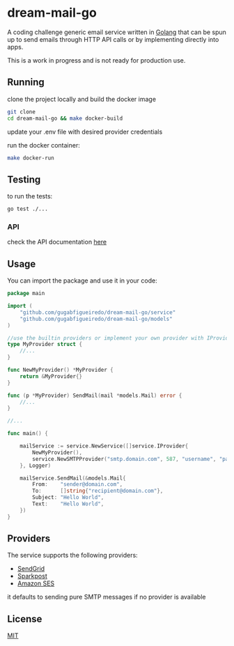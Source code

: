 # dream-mail-go

A coding challenge generic email service written in [Golang](https://go.dev/) that can be spun up to send emails 
through HTTP API calls or by implementing directly into apps.

This is a work in progress and is not ready for production use.

## Running

clone the project locally and build the docker image
```bash
git clone
cd dream-mail-go && make docker-build
```

update your .env file with desired provider credentials

run the docker container:
```bash
make docker-run
```

## Testing

to run the tests:
```bash
go test ./...
```

### API

check the API documentation [here](docs/swagger.yaml)

## Usage

You can import the package and use it in your code:

```go
package main

import (
	"github.com/gugabfigueiredo/dream-mail-go/service"
	"github.com/gugabfigueiredo/dream-mail-go/models"
)

//use the builtin providers or implement your own provider with IProvider interface
type MyProvider struct {
	//...
}

func NewMyProvider() *MyProvider {
	return &MyProvider{}
}

func (p *MyProvider) SendMail(mail *models.Mail) error {
	//...
}

//...

func main() {

	mailService := service.NewService([]service.IProvider{
		NewMyProvider(),
		service.NewSMTPProvider("smtp.domain.com", 587, "username", "password", Logger),
	}, Logger)

	mailService.SendMail(&models.Mail{
		From:    "sender@domain.com",
		To:      []string{"recipient@domain.com"},
		Subject: "Hello World",
		Text:    "Hello World",
	})
}
```

## Providers

The service supports the following providers:
- [SendGrid](https://sendgrid.com/)
- [Sparkpost](https://www.sparkpost.com/)
- [Amazon SES](https://aws.amazon.com/ses/)

it defaults to sending pure SMTP messages if no provider is available

## License

[MIT](https://choosealicense.com/licenses/mit/)